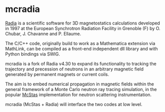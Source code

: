mcradia
=======

<a href="http://www.esrf.eu/Accelerators/Groups/InsertionDevices/Software/Radia">Radia</a> is a scientific software for 3D magnetostatics calculations developed in 1997 at the European Synchrotron Radiation Facility in Grenoble (F) by O. Chubar, J. Chavanne and P. Ellaume.

The C/C++ code, originally build to work as a Mathematica extension via MathLink, can be compiled as a front-end independent dll library and with Python bindings via SWIG.

mcradia is a fork of Radia v4.30 to expand its functionality to tracking the trajectory and precession of neutrons in an arbitrary magnetic field generated by permanent magnets or current coils.

The aim is to embed numerical propagation in magnetic fields within the general framework of a Monte Carlo neutron ray tracing simulation, in the popular <a href="http://www.mcstas.org">McStas</a> implementation for neutron scattering instrumentation.

mcradia (McStas + Radia) will interface the two codes at low level.
